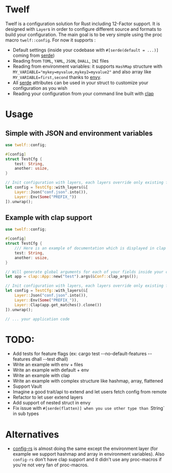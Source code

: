 # Twelf

Twelf is a configuration solution for Rust including 12-Factor support. It is designed with `Layer`s in order to configure different source and formats to build your configuration. The main goal is to be very simple using the proc macro `twelf::config`. For now it supports : 

+ Default settings (inside your codebase with `#[serde(default = ...)]` coming from [serde](https://serde.rs))
+ Reading from `TOML`, `YAML`, `JSON`, `DHALL`, `INI` files
+ Reading from environment variables: it supports `HashMap` structure with `MY_VARIABLE="mykey=myvalue,mykey2=myvalue2"` and also array like `MY_VARIABLE=first,second` thanks to [envy](https://github.com/softprops/envy).
+ All [serde](https://serde.rs) attributes can be used in your struct to customize your configuration as you wish
+ Reading your configuration from your command line built with [clap](https://github.com/clap-rs/clap)

# Usage 

## Simple with JSON and environment variables

```rust
use twelf::config;

#[config]
struct TestCfg {
    test: String,
    another: usize,
}

// Init configuration with layers, each layers override only existing fields
let config = TestCfg::with_layers(&[
    Layer::Json("conf.json".into()),
    Layer::Env(Some("PREFIX_"))
]).unwrap();
```

## Example with clap support

```rust
use twelf::config;

#[config]
struct TestCfg {
    /// Here is an example of documentation which is displayed in clap
    test: String,
    another: usize,
}

// Will generate global arguments for each of your fields inside your configuration struct
let app = clap::App::new("test").args(&Conf::clap_args());

// Init configuration with layers, each layers override only existing fields
let config = TestCfg::with_layers(&[
    Layer::Json("conf.json".into()),
    Layer::Env(Some("PREFIX_")),
    Layer::Clap(app.get_matches().clone())
]).unwrap();

// ... your application code
```


# TODO:
+ Add tests for feature flags (ex: cargo test --no-default-features --features dhall --test dhall)
+ Write an example with env + files
+ Write an example with default + env
+ Write an example with clap
+ Write an example with complex structure like hashmap, array, flattened
+ Support Vault
+ Imagine a good trait/api to extend and let users fetch config from remote
+ Refactor to let user extend layers
+ Add support of nested struct in envy
+ Fix issue with `#[serde(flatten)] when you use other type than `String` in sub types


# Alternatives

+ [config-rs](https://github.com/mehcode/config-rs) is almost doing the same except the environment layer (for example we support hashmap and array in environment variables). Also `config-rs` don't have clap support and it didn't use any proc-macros if you're not very fan of proc-macros.
